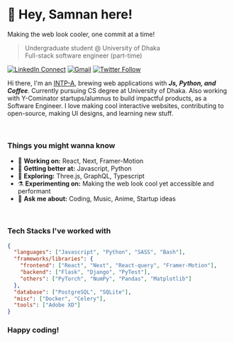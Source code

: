 <!-- [<img align="right" width="400" src="https://github-readme-stats.vercel.app/api?username=Geektrovert&&show_icons=true&theme=tokyonight&count_private=true" alt="Geektrovert's Github Stats"/>](https://github.com/Geektrovert) -->

# 👋 Hey, Samnan here!

Making the web look cooler, one commit at a time!

> Undergraduate student @ University of Dhaka <br />
> Full-stack software engineer (part-time)

[![LinkedIn Connect](https://img.shields.io/badge/%20-Connect-black?color=222244&labelColor=000000&logo=linkedin&logoColor=f5f7fe)](https://www.linkedin.com/in/geektrovert/)
[![Gmail](https://img.shields.io/badge/%20-Send%20Mail-black?color=222244&labelColor=000000&logo=gmail&logoColor=f5f7fe)](mailto:samnan.rahee.96@gmail.com?subject=From%20GitHub&&body=Hi,%20there.%20Found%20you%20on%20GitHub!%20Let's%20talk%20about...)
[![Twitter Follow](https://img.shields.io/badge/dynamic/json.svg?color=222244&labelColor=000000&logo=twitter&logoColor=f5f7fe&label=&query=%24[0].followers_count&url=https%3A%2F%2Fcdn.syndication.twimg.com%2Fwidgets%2Ffollowbutton%2Finfo.json%3Fscreen_names%3DSamnanRahee&suffix=%20Followers)](https://twitter.com/SamnanRahee)

Hi there, I'm an [INTP-A](https://www.16personalities.com/intp-personality), brewing web applications with **_Js, Python, and Coffee_**. Currently pursuing CS degree at University of Dhaka. Also working with Y-Cominator startups/alumnus to build impactful products, as a Software Engineer. I love making cool interactive websites, contributing to open-source, making UI designs, and learning new stuff.

<br/>

### Things you might wanna know

- 🔭 <b>Working on:</b> React, Next, Framer-Motion
- 🌱 <b>Getting better at:</b> Javascript, Python
- 🤔 <b>Exploring:</b> Three.js, GraphQL, Typescript
- ⚗️ <b>Experimenting on:</b> Making the web look cool yet accessible and performant
- 💬 <b>Ask me about:</b> Coding, Music, Anime, Startup ideas

<br/>

### Tech Stacks I've worked with

```json
{
  "languages": ["Javascript", "Python", "SASS", "Bash"],
  "frameworks/libraries": {
    "frontend": ["React", "Next", "React-query", "Framer-Motion"],
    "backend": ["Flask", "Django", "PyTest"],
    "others": ["PyTorch", "NumPy", "Pandas", "Matplotlib"]
  },
  "database": ["PostgreSQL", "SQLite"],
  "misc": ["Docker", "Celery"],
  "tools": ["Adobe XD"]
}
```

### Happy coding!
